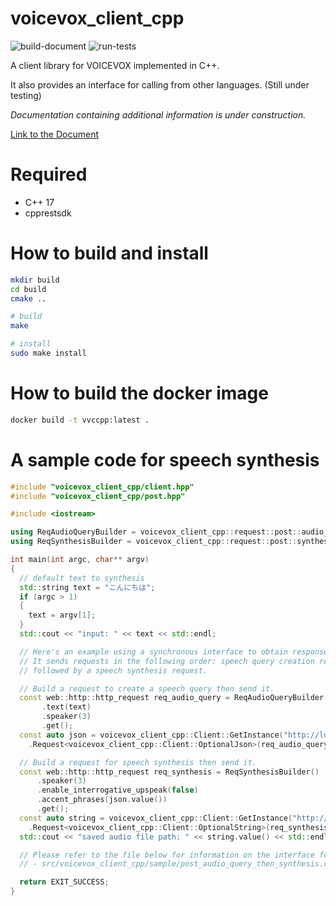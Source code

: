 # voicevox_client_cpp

![build-document](https://github.com/fugashy/voicevox_client_cpp/actions/workflows/build_document.yml/badge.svg)
![run-tests](https://github.com/fugashy/voicevox_client_cpp/actions/workflows/run_test.yml/badge.svg)

A client library for VOICEVOX implemented in C++.

It also provides an interface for calling from other languages. (Still under testing)

*Documentation containing additional information is under construction.*

[Link to the Document](https://fugashy.github.io/voicevox_client_cpp/index.html)

# Required

- C++ 17
- cpprestsdk

# How to build and install

```bash
mkdir build
cd build
cmake ..

# build
make

# install
sudo make install
```

# How to build the docker image

```bash
docker build -t vvccpp:latest .
```

# A sample code for speech synthesis

```cpp
#include "voicevox_client_cpp/client.hpp"
#include "voicevox_client_cpp/post.hpp"

#include <iostream>

using ReqAudioQueryBuilder = voicevox_client_cpp::request::post::audio_query::Builder;
using ReqSynthesisBuilder = voicevox_client_cpp::request::post::synthesis::Builder;

int main(int argc, char** argv)
{
  // default text to synthesis
  std::string text = "こんにちは";
  if (argc > 1)
  {
    text = argv[1];
  }
  std::cout << "input: " << text << std::endl;

  // Here's an example using a synchronous interface to obtain responses.
  // It sends requests in the following order: speech query creation request,
  // followed by a speech synthesis request.

  // Build a request to create a speech query then send it.
  const web::http::http_request req_audio_query = ReqAudioQueryBuilder()
       .text(text)
       .speaker(3)
       .get();
  const auto json = voicevox_client_cpp::Client::GetInstance("http://localhost:50021")
    .Request<voicevox_client_cpp::Client::OptionalJson>(req_audio_query);

  // Build a request for speech synthesis then send it.
  const web::http::http_request req_synthesis = ReqSynthesisBuilder()
      .speaker(3)
      .enable_interrogative_upspeak(false)
      .accent_phrases(json.value())
      .get();
  const auto string = voicevox_client_cpp::Client::GetInstance("http://localhost:50021")
    .Request<voicevox_client_cpp::Client::OptionalString>(req_synthesis);
  std::cout << "saved audio file path: " << string.value() << std::endl;

  // Please refer to the file below for information on the interface for obtaining responses asynchronously.
  // - src/voicevox_client_cpp/sample/post_audio_query_then_synthesis.cpp

  return EXIT_SUCCESS;
}
```
